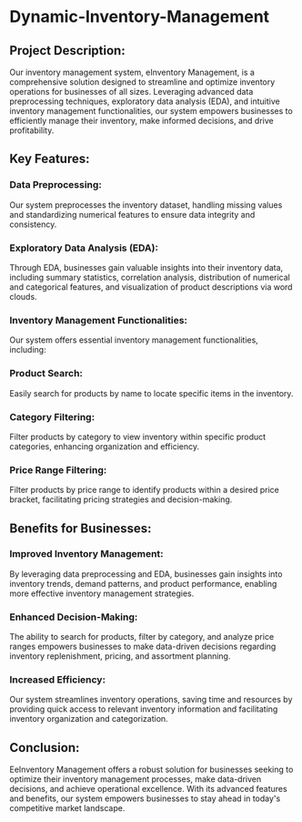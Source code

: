 # Dynamic-Inventory-Management

## Project Description:
Our inventory management system, eInventory Management, is a comprehensive solution designed to streamline and optimize inventory operations for businesses of all sizes. Leveraging advanced data preprocessing techniques, exploratory data analysis (EDA), and intuitive inventory management functionalities, our system empowers businesses to efficiently manage their inventory, make informed decisions, and drive profitability.

## Key Features:

### Data Preprocessing: 
Our system preprocesses the inventory dataset, handling missing values and standardizing numerical features to ensure data integrity and consistency.
### Exploratory Data Analysis (EDA): 
Through EDA, businesses gain valuable insights into their inventory data, including summary statistics, correlation analysis, distribution of numerical and categorical features, and visualization of product descriptions via word clouds.
### Inventory Management Functionalities:
Our system offers essential inventory management functionalities, including:
### Product Search: 
Easily search for products by name to locate specific items in the inventory.
### Category Filtering:
Filter products by category to view inventory within specific product categories, enhancing organization and efficiency.
### Price Range Filtering:
Filter products by price range to identify products within a desired price bracket, facilitating pricing strategies and decision-making.

## Benefits for Businesses:

### Improved Inventory Management: 
By leveraging data preprocessing and EDA, businesses gain insights into inventory trends, demand patterns, and product performance, enabling more effective inventory management strategies.
### Enhanced Decision-Making: 
The ability to search for products, filter by category, and analyze price ranges empowers businesses to make data-driven decisions regarding inventory replenishment, pricing, and assortment planning.
### Increased Efficiency:
Our system streamlines inventory operations, saving time and resources by providing quick access to relevant inventory information and facilitating inventory organization and categorization.


## Conclusion:
 EeInventory Management offers a robust solution for businesses seeking to optimize their inventory management processes, make data-driven decisions, and achieve operational excellence. With its advanced features and benefits, our system empowers businesses to stay ahead in today's competitive market landscape.

